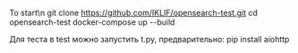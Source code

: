 To start\n
git clone https://github.com/IKLIF/opensearch-test.git
cd opensearch-test
docker-compose up --build

Для теста в test можно запустить t.py, предварительно: pip install aiohttp

